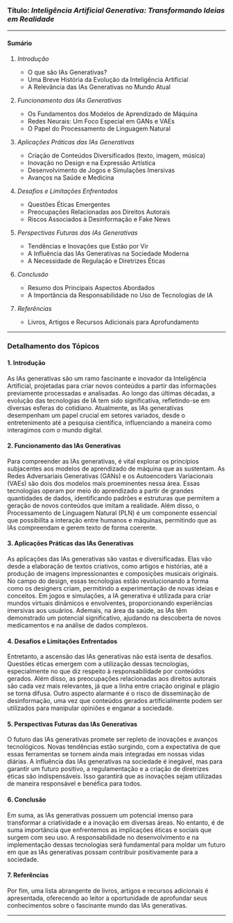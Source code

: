 ### Título: *Inteligência Artificial Generativa: Transformando Ideias em Realidade*

---

#### Sumário

1. *Introdução*
   - O que são IAs Generativas?
   - Uma Breve História da Evolução da Inteligência Artificial
   - A Relevância das IAs Generativas no Mundo Atual

2. *Funcionamento das IAs Generativas*
   - Os Fundamentos dos Modelos de Aprendizado de Máquina
   - Redes Neurais: Um Foco Especial em GANs e VAEs
   - O Papel do Processamento de Linguagem Natural

3. *Aplicações Práticas das IAs Generativas*
   - Criação de Conteúdos Diversificados (texto, imagem, música)
   - Inovação no Design e na Expressão Artística
   - Desenvolvimento de Jogos e Simulações Imersivas
   - Avanços na Saúde e Medicina

4. *Desafios e Limitações Enfrentados*
   - Questões Éticas Emergentes
   - Preocupações Relacionadas aos Direitos Autorais
   - Riscos Associados à Desinformação e Fake News

5. *Perspectivas Futuras das IAs Generativas*
   - Tendências e Inovações que Estão por Vir
   - A Influência das IAs Generativas na Sociedade Moderna
   - A Necessidade de Regulação e Diretrizes Éticas

6. *Conclusão*
   - Resumo dos Principais Aspectos Abordados
   - A Importância da Responsabilidade no Uso de Tecnologias de IA

7. *Referências*
   - Livros, Artigos e Recursos Adicionais para Aprofundamento

---

### Detalhamento dos Tópicos

#### 1. Introdução
As IAs generativas são um ramo fascinante e inovador da Inteligência Artificial, projetadas para criar novos conteúdos a partir das informações previamente processadas e analisadas. Ao longo das últimas décadas, a evolução das tecnologias de IA tem sido significativa, refletindo-se em diversas esferas do cotidiano. Atualmente, as IAs generativas desempenham um papel crucial em setores variados, desde o entretenimento até a pesquisa científica, influenciando a maneira como interagimos com o mundo digital.

#### 2. Funcionamento das IAs Generativas
Para compreender as IAs generativas, é vital explorar os princípios subjacentes aos modelos de aprendizado de máquina que as sustentam. As Redes Adversariais Generativas (GANs) e os Autoencoders Variacionais (VAEs) são dois dos modelos mais proeminentes nessa área. Essas tecnologias operam por meio do aprendizado a partir de grandes quantidades de dados, identificando padrões e estruturas que permitem a geração de novos conteúdos que imitam a realidade. Além disso, o Processamento de Linguagem Natural (PLN) é um componente essencial que possibilita a interação entre humanos e máquinas, permitindo que as IAs compreendam e gerem texto de forma coerente.

#### 3. Aplicações Práticas das IAs Generativas
As aplicações das IAs generativas são vastas e diversificadas. Elas vão desde a elaboração de textos criativos, como artigos e histórias, até a produção de imagens impressionantes e composições musicais originais. No campo do design, essas tecnologias estão revolucionando a forma como os designers criam, permitindo a experimentação de novas ideias e conceitos. Em jogos e simulações, a IA generativa é utilizada para criar mundos virtuais dinâmicos e envolventes, proporcionando experiências imersivas aos usuários. Ademais, na área da saúde, as IAs têm demonstrado um potencial significativo, ajudando na descoberta de novos medicamentos e na análise de dados complexos.

#### 4. Desafios e Limitações Enfrentados
Entretanto, a ascensão das IAs generativas não está isenta de desafios. Questões éticas emergem com a utilização dessas tecnologias, especialmente no que diz respeito à responsabilidade por conteúdos gerados. Além disso, as preocupações relacionadas aos direitos autorais são cada vez mais relevantes, já que a linha entre criação original e plágio se torna difusa. Outro aspecto alarmante é o risco de disseminação de desinformação, uma vez que conteúdos gerados artificialmente podem ser utilizados para manipular opiniões e enganar a sociedade.

#### 5. Perspectivas Futuras das IAs Generativas
O futuro das IAs generativas promete ser repleto de inovações e avanços tecnológicos. Novas tendências estão surgindo, com a expectativa de que essas ferramentas se tornem ainda mais integradas em nossas vidas diárias. A influência das IAs generativas na sociedade é inegável, mas para garantir um futuro positivo, a regulamentação e a criação de diretrizes éticas são indispensáveis. Isso garantirá que as inovações sejam utilizadas de maneira responsável e benéfica para todos.

#### 6. Conclusão
Em suma, as IAs generativas possuem um potencial imenso para transformar a criatividade e a inovação em diversas áreas. No entanto, é de suma importância que enfrentemos as implicações éticas e sociais que surgem com seu uso. A responsabilidade no desenvolvimento e na implementação dessas tecnologias será fundamental para moldar um futuro em que as IAs generativas possam contribuir positivamente para a sociedade.

#### 7. Referências
Por fim, uma lista abrangente de livros, artigos e recursos adicionais é apresentada, oferecendo ao leitor a oportunidade de aprofundar seus conhecimentos sobre o fascinante mundo das IAs generativas.

---

